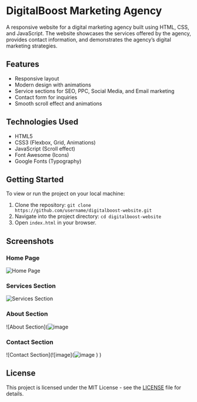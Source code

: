 # DigitalBoost Marketing Agency

A responsive website for a digital marketing agency built using HTML, CSS, and JavaScript. The website showcases the services offered by the agency, provides contact information, and demonstrates the agency’s digital marketing strategies.

## Features
- Responsive layout
- Modern design with animations
- Service sections for SEO, PPC, Social Media, and Email marketing
- Contact form for inquiries
- Smooth scroll effect and animations

## Technologies Used
- HTML5
- CSS3 (Flexbox, Grid, Animations)
- JavaScript (Scroll effect)
- Font Awesome (Icons)
- Google Fonts (Typography)

## Getting Started
To view or run the project on your local machine:
1. Clone the repository: `git clone https://github.com/username/digitalboost-website.git`
2. Navigate into the project directory: `cd digitalboost-website`
3. Open `index.html` in your browser.

## Screenshots
### Home Page
![Home Page](![image](https://github.com/user-attachments/assets/0a948f18-6618-4d11-8ff6-89048f99f601)
)
### Services Section
![Services Section](![image](https://github.com/user-attachments/assets/f2ccdadd-fff9-4da6-bbd8-4af929d0c93d)
)
### About Section
![About Section](![image](![image](https://github.com/user-attachments/assets/d62d18f7-4448-475f-ab86-0c40e390fb9d)
)
### Contact Section
![Contact Section](![image](![image](![image](https://github.com/user-attachments/assets/3547344a-01d6-4031-86ff-f9ca7cde6a37)
)
)
)
## License
This project is licensed under the MIT License - see the [LICENSE](LICENSE) file for details.
